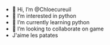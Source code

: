 - 👋 Hi, I’m @Chloecureuil
- 👀 I’m interested in python
- 🌱 I’m currently learning python
- 💞️ I’m looking to collaborate on game
- J'aime les patates

<!---
Chloecureuil/Chloecureuil is a ✨ special ✨ repository because its `README.md` (this file) appears on your GitHub profile.
You can click the Preview link to take a look at your changes.
--->

